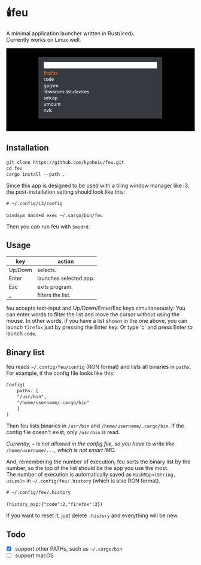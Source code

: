 # :candle:feu
A minimal application launcher written in Rust(iced).  
Currently works on Linux well.

![sample](https://github.com/kyoheiu/feu/blob/develop/screenshot/sample.jpg)

## Installation
```
git clone https://github.com/kyoheiu/feu.git
cd feu
cargo install --path .
```

Since this app is designed to be used with a tiling window manager like i3, the post-installation setting should look like this:

```
# ~/.config/i3/config

bindsym $mod+d exec ~/.cargo/bin/feu
```

Then you can run feu with `$mod+d`.

## Usage

| key | action|
|---|---|
| Up/Down | selects.|
| Enter | launches selected app.|
| Esc | exits program.|
| _ | filters the list.|


feu accepts text-input and Up/Down/Enter/Esc keys simultaneously: You can enter words to filter the list and move the cursor without using the mouse.
In other words, if you have a list shown in the one above, you can launch `firefox` just by pressing the Enter key. Or type 'c' and press Enter to launch `code`.

## Binary list
feu reads `~/.config/feu/config`  (RON format) and lists all binaries in `paths`. For example, if the config file looks like this:

```
Config(
    paths: [
    "/usr/bin",
    "/home/username/.cargo/bin"
    ]
)
```

Then feu lists binaries in `/usr/bin` and `/home/username/.cargo/bin`. If the config file doesn't exist, only `/usr/bin` is read.

*Currently, `~` is not allowed in the config file, so you have to write like `/home/username/...`, which is not smart IMO.*

And, remembering the number of execution, feu sorts the binary list by the number, so the top of the list should be the app you use the most.  
The number of execution is automatically saved as `HashMap<(String, usize)>` in `~/.config/feu/.history` (which is also RON format). 

```
# ~/.config/feu/.history

(history_map:{"code":2,"firefox":3})
```

If you want to reset it, just delete `.history` and everything will be new. 

## Todo
- [x] support other PATHs, such as `~/.cargo/bin`
- [ ] support macOS
